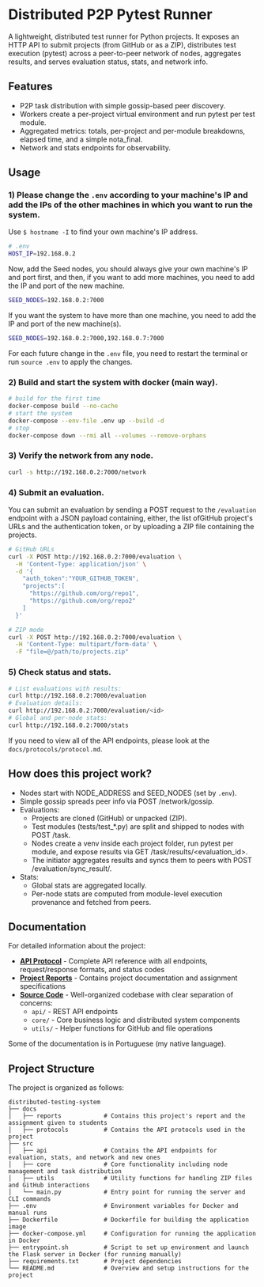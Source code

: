 # Distributed P2P Pytest Runner

A lightweight, distributed test runner for Python projects. It exposes an HTTP API to submit projects (from GitHub or as a ZIP), distributes test execution (pytest) across a peer-to-peer network of nodes, aggregates results, and serves evaluation status, stats, and network info.

## Features

- P2P task distribution with simple gossip-based peer discovery.
- Workers create a per-project virtual environment and run pytest per test module.
- Aggregated metrics: totals, per-project and per-module breakdowns, elapsed time, and a simple nota_final.
- Network and stats endpoints for observability.

## Usage

### 1) Please change the `.env` according to your machine's IP and add the IPs of the other machines in which you want to run the system.

Use `$ hostname -I` to find your own machine's IP address.

```sh
# .env
HOST_IP=192.168.0.2
```

Now, add the Seed nodes, you should always give your own machine's IP and port first, and then, if you want to add more machines, you need to add the IP and port of the new machine.

```sh
SEED_NODES=192.168.0.2:7000
```

If you want the system to have more than one machine, you need to add the IP and port of the new machine(s).

```sh
SEED_NODES=192.168.0.2:7000,192.168.0.7:7000
```

For each future change in the `.env` file, you need to restart the terminal or run `source .env` to apply the changes.

### 2) Build and start the system with docker (main way).

```sh
# build for the first time
docker-compose build --no-cache
# start the system
docker-compose --env-file .env up --build -d
# stop
docker-compose down --rmi all --volumes --remove-orphans
```

### 3) Verify the network from any node.

```sh
curl -s http://192.168.0.2:7000/network
```

### 4) Submit an evaluation.

You can submit an evaluation by sending a POST request to the `/evaluation` endpoint with a JSON payload containing, either,  the list ofGitHub project's URLs and the authentication token, or by uploading a ZIP file containing the projects.

```sh
# GitHub URLs
curl -X POST http://192.168.0.2:7000/evaluation \
  -H 'Content-Type: application/json' \
  -d '{
    "auth_token":"YOUR_GITHUB_TOKEN",
    "projects":[
      "https://github.com/org/repo1",
      "https://github.com/org/repo2"
    ]
  }'
```

```sh
# ZIP mode
curl -X POST http://192.168.0.2:7000/evaluation \
  -H 'Content-Type: multipart/form-data' \
  -F "file=@/path/to/projects.zip"
```

### 5) Check status and stats.

```sh
# List evaluations with results:
curl http://192.168.0.2:7000/evaluation
# Evaluation details:
curl http://192.168.0.2:7000/evaluation/<id>
# Global and per-node stats:
curl http://192.168.0.2:7000/stats
```

If you need to view all of the API endpoints, please look at the `docs/protocols/protocol.md`.

## How does this project work?

- Nodes start with NODE_ADDRESS and SEED_NODES (set by `.env`).
- Simple gossip spreads peer info via POST /network/gossip.
- Evaluations:
  - Projects are cloned (GitHub) or unpacked (ZIP).
  - Test modules (tests/test_*.py) are split and shipped to nodes with POST /task.
  - Nodes create a venv inside each project folder, run pytest per module, and expose results via GET /task/results/<evaluation_id>.
  - The initiator aggregates results and syncs them to peers with POST /evaluation/sync_result/<id>.
- Stats:
  - Global stats are aggregated locally.
  - Per-node stats are computed from module-level execution provenance and fetched from peers.

## Documentation

For detailed information about the project:

- **[API Protocol](docs/protocols/protocol.md)** - Complete API reference with all endpoints, request/response formats, and status codes
- **[Project Reports](docs/reports/)** - Contains project documentation and assignment specifications
- **[Source Code](src/)** - Well-organized codebase with clear separation of concerns:
  - `api/` - REST API endpoints
  - `core/` - Core business logic and distributed system components
  - `utils/` - Helper functions for GitHub and file operations

Some of the documentation is in Portuguese (my native language).

## Project Structure

The project is organized as follows:

```
distributed-testing-system
├── docs
│   ├── reports            # Contains this project's report and the assignment given to students
│   ├── protocols          # Contains the API protocols used in the project
├── src
│   ├── api                # Contains the API endpoints for evaluation, stats, and network and new ones
│   ├── core               # Core functionality including node management and task distribution
│   ├── utils              # Utility functions for handling ZIP files and GitHub interactions
│   └── main.py            # Entry point for running the server and CLI commands
├── .env                   # Environment variables for Docker and manual runs
├── Dockerfile             # Dockerfile for building the application image
├── docker-compose.yml     # Configuration for running the application in Docker
├── entrypoint.sh          # Script to set up environment and launch the Flask server in Docker (for running manually)
├── requirements.txt       # Project dependencies
└── README.md              # Overview and setup instructions for the project
```
